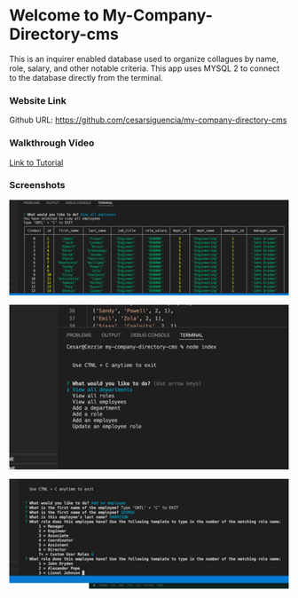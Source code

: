 # Welcome to My-Company-Directory-cms

This is an inquirer enabled database used to organize collagues by name, role, salary, and other notable criteria. This app uses MYSQL 2 to connect to the database directly from the terminal.


### Website Link
Github URL: https://github.com/cesarsiguencia/my-company-directory-cms 

### Walkthrough Video
[Link to Tutorial](https://drive.google.com/file/d/1s8tNEh6GtvLDLnfU1pohdDCaXVPPtXAZ/view)

### Screenshots
![Screenshot 1](screenshots/screenshot1.jpeg)

![Screenshot 2](screenshots/screenshot2.jpeg)

![Screenshot 3](screenshots/screenshot3.jpeg)

